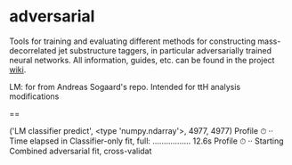 # adversarial

Tools for training and evaluating different methods for constructing
mass-decorrelated jet substructure taggers, in particular adversarially trained
neural networks. All information, guides, etc. can be found in the project
[wiki](https://github.com/asogaard/adversarial/wiki).

LM: for from Andreas Sogaard's repo.
Intended for ttH analysis modifications

==

('LM classifier predict', <type 'numpy.ndarray'>, 4977, 4977)
Profile ⏱  ·· Time elapsed in Classifier-only fit, full: ................. 12.6s
Profile ⏱  ·· Starting Combined adversarial fit, cross-validat